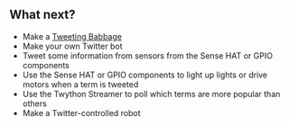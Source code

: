 ## What next?

- Make a [Tweeting Babbage](https://projects.raspberrypi.org/en/projects/tweeting-babbage/)
- Make your own Twitter bot
- Tweet some information from sensors from the Sense HAT or GPIO components
- Use the Sense HAT or GPIO components to light up lights or drive motors when a term is tweeted
- Use the Twython Streamer to poll which terms are more popular than others
- Make a Twitter-controlled robot

